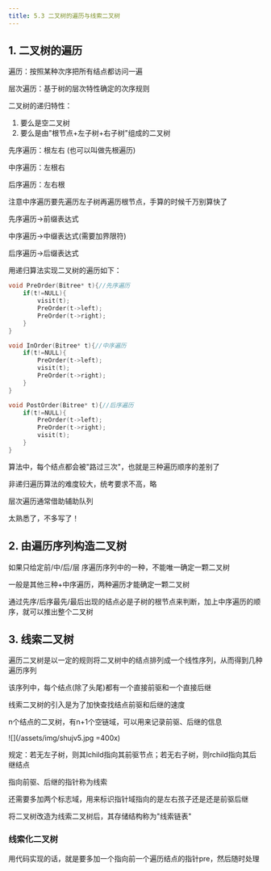 ```yaml
---
title: 5.3 二叉树的遍历与线索二叉树
---
```


## 1. 二叉树的遍历

遍历：按照某种次序把所有结点都访问一遍

层次遍历：基于树的层次特性确定的次序规则

二叉树的递归特性：

1. 要么是空二叉树
2. 要么是由"根节点+左子树+右子树"组成的二叉树

先序遍历：根左右 (也可以叫做先根遍历)

中序遍历：左根右

后序遍历：左右根

注意中序遍历要先遍历左子树再遍历根节点，手算的时候千万别算快了

先序遍历->前缀表达式

中序遍历->中缀表达式(需要加界限符)

后序遍历->后缀表达式

用递归算法实现二叉树的遍历如下：
```c++
void PreOrder(Bitree* t){//先序遍历
    if(t!=NULL){
        visit(t);
        PreOrder(t->left);
        PreOrder(t->right);
    }
}

void InOrder(Bitree* t){//中序遍历
    if(t!=NULL){
        PreOrder(t->left);
        visit(t);
        PreOrder(t->right);
    }
}

void PostOrder(Bitree* t){//后序遍历
    if(t!=NULL){
        PreOrder(t->left);
        PreOrder(t->right);
        visit(t);
    }
}
```

算法中，每个结点都会被"路过三次"，也就是三种遍历顺序的差别了

非递归遍历算法的难度较大，统考要求不高，略



层次遍历通常借助辅助队列

太熟悉了，不多写了！

## 2. 由遍历序列构造二叉树

如果只给定前/中/后/层 序遍历序列中的一种，不能唯一确定一颗二叉树

一般是其他三种+中序遍历，两种遍历才能确定一颗二叉树

通过先序/后序最先/最后出现的结点必是子树的根节点来判断，加上中序遍历的顺序，就可以推出整个二叉树

## 3. 线索二叉树

遍历二叉树是以一定的规则将二叉树中的结点排列成一个线性序列，从而得到几种遍历序列

该序列中，每个结点(除了头尾)都有一个直接前驱和一个直接后继

线索二叉树的引入是为了加快查找结点前驱和后继的速度

n个结点的二叉树，有n+1个空链域，可以用来记录前驱、后继的信息

![](/assets/img/shujv5.jpg =400x)

规定：若无左子树，则其lchild指向其前驱节点；若无右子树，则rchild指向其后继结点

指向前驱、后继的指针称为线索

还需要多加两个标志域，用来标识指针域指向的是左右孩子还是还是前驱后继

将二叉树改造为线索二叉树后，其存储结构称为"线索链表"

### 线索化二叉树

用代码实现的话，就是要多加一个指向前一个遍历结点的指针pre，然后随时处理













